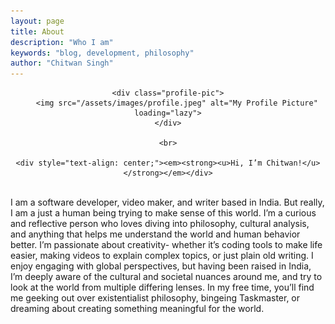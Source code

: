 ```yaml
---
layout: page
title: About
description: "Who I am"
keywords: "blog, development, philosophy"
author: "Chitwan Singh"
---
```


<div align="center">

    <div class="profile-pic">
        <img src="/assets/images/profile.jpeg" alt="My Profile Picture" loading="lazy">
    </div>

    <br>

    <div style="text-align: center;"><em><strong><u>Hi, I’m Chitwan!</u></strong></em></div>

</div>

<br>
I am a software developer, video maker, and writer based in India. But really, I am a just a human being trying to make sense of this world. I’m a curious and reflective person who loves diving into philosophy, cultural analysis, and anything that helps me understand the world and human behavior better. I’m passionate about creativity- whether it’s coding tools to make life easier, making videos to explain complex topics, or just plain old writing. I enjoy engaging with global perspectives, but having been raised in India, I’m deeply aware of the cultural and societal nuances around me, and try to look at the world from multiple differing lenses. In my free time, you’ll find me geeking out over existentialist philosophy, bingeing Taskmaster, or dreaming about creating something meaningful for the world.